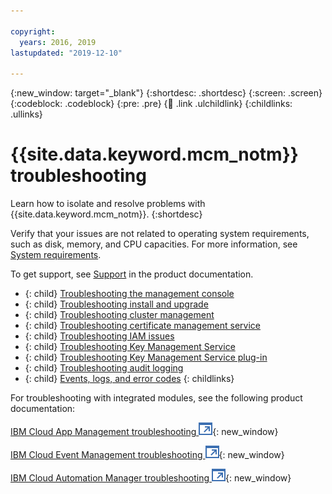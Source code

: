 ```yaml
---

copyright:
  years: 2016, 2019 
lastupdated: "2019-12-10"

---
```


{:new_window: target="_blank"}
{:shortdesc: .shortdesc}
{:screen: .screen}
{:codeblock: .codeblock}
{:pre: .pre}
{:child: .link .ulchildlink}
{:childlinks: .ullinks}

# {{site.data.keyword.mcm_notm}} troubleshooting

Learn how to isolate and resolve problems with {{site.data.keyword.mcm_notm}}.
{:shortdesc}

Verify that your issues are not related to operating system requirements, such as disk, memory, and CPU capacities. For more information, see [System requirements](../../install/requirements.md).

To get support, see [Support](support.md) in the product documentation.

- {: child} [Troubleshooting the management console](manage_console_trouble.md)
- {: child} [Troubleshooting install and upgrade](install_upgrade_trouble.md)
- {: child} [Troubleshooting cluster management](cluster_manage_trouble.md)
- {: child} [Troubleshooting certificate management service](../../cert-manager/3.4.0/troubleshoot/trouble.md)
- {: child} [Troubleshooting IAM issues](../../iam/3.4.0/troubleshoot/ts_iam.md)
- {: child} [Troubleshooting Key Management Service](ts_kms.md)
- {: child} [Troubleshooting Key Management Service plug-in](ts_kms_plugin.md)
- {: child} [Troubleshooting audit logging](../../audit-logging/3.3.0/troubleshoot/audit-ts.md)
- {: child} [Events, logs, and error codes](events_logs.md)
{: childlinks}

For troubleshooting with integrated modules, see the following product documentation:

[IBM Cloud App Management troubleshooting ![Opens in a new tab](../../images/icons/launch-glyph.svg "Opens in a new tab")](https://www.ibm.com/support/knowledgecenter/SS8G7U_19.3.0/com.ibm.app.mgmt.doc/content/trouble_intro.html?cp=SSFC4F_1.1.0){: new_window}

[IBM Cloud Event Management troubleshooting ![Opens in a new tab](../../images/icons/launch-glyph.svg "Opens in a new tab")](https://www.ibm.com/support/knowledgecenter/SSURRN/com.ibm.cem.doc/ts_index.html?cp=SSFC4F_1.1.0){: new_window}

[IBM Cloud Automation Manager troubleshooting ![Opens in a new tab](../../images/icons/launch-glyph.svg "Opens in a new tab")](https://www.ibm.com/support/knowledgecenter/SS2L37_3.2.1.0/cam_ts.html?cp=SSFC4F_1.1.0){: new_window}
